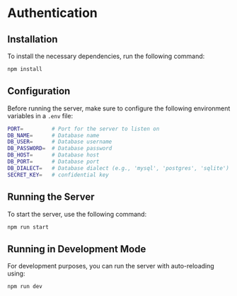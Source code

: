 # Authentication

## Installation

To install the necessary dependencies, run the following command:

```bash
npm install
```

## Configuration

Before running the server, make sure to configure the following environment variables in a `.env` file:

```bash
PORT=         # Port for the server to listen on
DB_NAME=      # Database name
DB_USER=      # Database username
DB_PASSWORD=  # Database password
DB_HOST=      # Database host
DB_PORT=      # Database port
DB_DIALECT=   # Database dialect (e.g., 'mysql', 'postgres', 'sqlite')
SECRET_KEY=   # confidential key
```

## Running the Server

To start the server, use the following command:

```bash
npm run start
```

## Running in Development Mode

For development purposes, you can run the server with auto-reloading using:

```bash
npm run dev
```